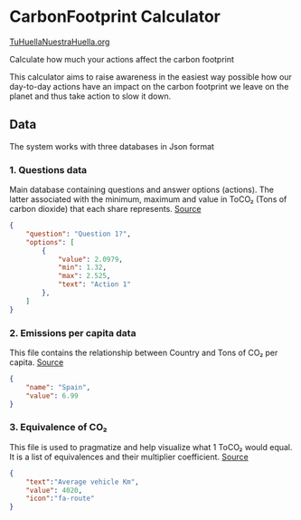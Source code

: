 # CarbonFootprint Calculator

[TuHuellaNuestraHuella.org](http://tuhuella-nuestrahuella.org/)

Calculate how much your actions affect the carbon footprint

This calculator aims to raise awareness in the easiest way possible how our day-to-day actions have an impact on the carbon footprint we leave on the planet and thus take action to slow it down.

## Data

The system works with three databases in Json format

### 1. Questions data
Main database containing questions and answer options (actions). The latter associated with the minimum, maximum and value in ToCO₂ (Tons of carbon dioxide) that each share represents. [Source](https://iopscience.iop.org/article/10.1088/1748-9326/ab8589)

```json
{
    "question": "Question 1?",
    "options": [
        {
            "value": 2.0979,
            "min": 1.32,
            "max": 2.525,
            "text": "Action 1"
        },
    ]
}
```

### 2. Emissions per capita data
This file contains the relationship between Country and Tons of CO₂ per capita. [Source](https://en.wikipedia.org/wiki/List_of_countries_by_greenhouse_gas_emissions_per_person)

```json
{
    "name": "Spain",
    "value": 6.99
}
```

### 3. Equivalence of CO₂
This file is used to pragmatize and help visualize what 1 ToCO₂ would equal. It is a list of equivalences and their multiplier coefficient. [Source](https://www.epa.gov/energy/greenhouse-gas-equivalencies-calculator)

```json
{
    "text":"Average vehicle Km",
    "value": 4020,
    "icon":"fa-route"
}
```